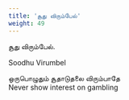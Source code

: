 ```yaml
---
title: 'சூது விரும்பேல்'
weight: 49
---
```

 

சூது விரும்பேல்.

Soodhu Virumbel

ஒருபொழுதும் சூதாடுதலை விரும்பாதே  
Never show interest on gambling